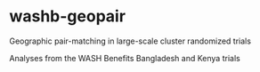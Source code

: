 # washb-geopair

Geographic pair-matching in large-scale cluster randomized trials

Analyses from the WASH Benefits Bangladesh and Kenya trials
